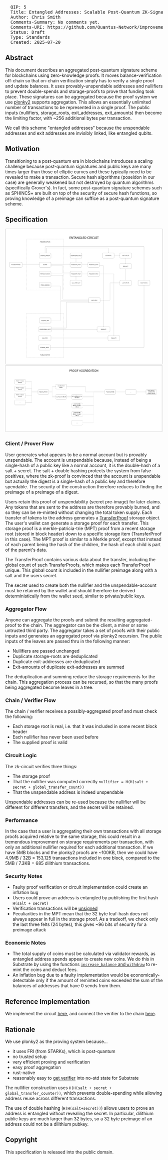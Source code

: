 <pre>
  QIP: 5
  Title: Entangled Addresses: Scalable Post-Quantum ZK-Signatures For Blockchains
  Author: Chris Smith <chris@quantus.com>
  Comments-Summary: No comments yet.
  Comments-URI: https://github.com/Quantus-Network/improvement-proposals/discussions/
  Status: Draft
  Type: Standards
  Created: 2025-07-20
</pre>

## Abstract

This document describes an aggregated post-quantum signature scheme for blockchains using zero-knowledge proofs. 
It moves balance-verification off-chain so that on-chain verification simply has to verify a single proof and update balances. 
It uses provably-unspendable addresses and nullifiers to prevent double-spends and storage-proofs to prove that funding took place. 
These signatures can be aggregated because the proof system we use [plonky2](qip-0005/QIP-0005-2.pdf) supports aggregation. This allows an essentially 
unlimited number of transactions to be represented in a single proof. The public inputs 
(nullifiers, storage_roots, exit_addresses, exit_amounts) then become the limiting factor, with ~256 additional bytes per transaction. 

We call this scheme "entangled addresses" because the unspendable addresses and exit addresses are invisibly linked, like
entangled qubits. 

## Motivation

Transitioning to a post-quantum era in blockchains introduces a scaling challenge because post-quantum signatures and public keys
are many times larger than those of elliptic curves and these typically need to be revealed to make a transaction. Secure hash 
algorithms (poseidon in our case) are generally weakened but not destroyed by quantum algorithms (specifically Grover's). 
In fact, some post-quantum signature schemes such as SPHINCS+ are built on top of the security of secure hash functions,
so proving knowledge of a preimage can suffice as a post-quantum signature scheme. 


## Specification

<img src=qip-0005/QIP-0005-1.jpg></img>
<img src=qip-0005/QIP-0005-3.jpg></img>

### Client / Prover Flow

User generates what appears to be a normal account but is provably unspendable. The account is unspendable because, 
instead of being a single-hash of a public key like a normal account, it is the double-hash of a salt + secret. The salt + double 
hashing protects the system from false-positives, where the zk-proof is convinced that the account is unspendable but actually
the digest is a single-hash of a public key and therefore spendable. The security of the construction therefore reduces 
to finding the preimage of a preimage of a digest.

Users retain this proof of unspendability (secret pre-image) for later claims. Any tokens that are sent to the address 
are therefore provably burned, and so they can be re-minted without changing the total token supply. Each transfer of tokens
to the address generates a [TransferProof](https://github.com/Quantus-Network/chain/blob/main/pallets/balances/src/lib.rs#L579) storage object. The user's wallet can generate a storage proof for each 
transfer. This storage proof is a merkle-patricia-trie (MPT) proof from a recent storage root (stored in block header) down to 
a specific storage item (TransferProof in this case). The MPT proof is similar to a Merkle proof, except that instead of 
each parent being the hash of the children, the hash of each child is part of the parent's data. 

The TransferProof contains various data about the transfer, including the global count of such TransferProofs, which makes
each TransferProof unique. This global count is included in the nullifier preimage along with a salt and the users secret.

The secret used to create both the nullifier and the unspendable-account must be retained by the wallet and should therefore 
be derived deterministically from the wallet seed, similar to private/public keys.


### Aggregator Flow

Anyone can aggregate the proofs and submit the resulting aggregated-proof to the chain. The aggregator can be the client,
a miner or some untrusted third party. The aggregator takes a set of proofs with their public inputs and generates an 
aggregated proof via plonky2 recursion. The public inputs of the leaves are passed thru in the following manner:

- Nullifiers are passed unchanged
- Duplicate storage-roots are deduplicated
- Duplicate exit-addresses are deduplicated
- Exit-amounts of duplicate exit-addresses are summed

The deduplication and summing reduce the storage requirements for the chain. This aggregation process can be recursed, 
so that the many proofs being aggregated become leaves in a tree.


### Chain / Verifier Flow

The chain / verifier receives a possibly-aggregated proof and must check the following:
- Each storage root is real, i.e. that it was included in some recent block header
- Each nullifier has never been used before
- The supplied proof is valid

### Circuit Logic

The zk-circuit verifies three things: 

- The storage proof
- That the nullifier was computed correctly `nullifier = H(H(salt + secret + global_transfer_count))`
- That the unspendable address is indeed unspendable

Unspendable addresses can be re-used because the nullifier will be different for different transfers, and the secret will be retained.


### Performance

In the case that a user is aggregating their own transactions with all storage proofs acquired relative to the same storage,
this could result in a tremendous improvement on storage requirements per transaction, with only an additional nullifier
required for each additional transaction. If we have 5MB blocks and the plonky2 proofs are ~100KB, then we could have 
4.9MB / 32B = 153,125 transactions included in one block, compared to the 5MB / 7.3KB = 685 dilithium transactions. 

### Security Notes

- Faulty proof verification or circuit implementation could create an inflation bug
- Users could prove an address is entangled by publishing the first hash `H(salt + secret)`
- Verification transactions will be [unsigned](https://github.com/polkadot-developers/knowledgebase/blob/master/current/learn-substrate/extrinsics.md)
- Peculiarities in the MPT mean that the 32 byte leaf-hash does not always appear in full in the storage proof. As a tradeoff, we check only the last three felts (24 bytes), this gives ~96 bits of security for a preimage attack

### Economic Notes

- The total supply of coins must be calculated via validator rewards, as entangled address spends appear to create new coins. We do this in Substrate by using the functions [`increase_balance` and `withdraw`](https://github.com/Quantus-Network/chain/blob/main/pallets/wormhole/src/lib.rs) to re-mint the coins and deduct fees.
- An inflation bug due to a faulty implementation would be economically-detectable only if the amount of reminted coins exceeded the sum of the balances of addresses that have 0 sends from them.

## Reference Implementation

We implement the circuit [here](https://github.com/Quantus-Network/zk-circuits), and connect the verifier to the chain [here](https://github.com/Quantus-Network/chain/blob/main/pallets/wormhole/src/lib.rs).

## Rationale

We use plonky2 as the proving system because...
- it uses FRI (from STARKs), which is post-quantum
- no trusted setup
- very efficient proving and verification
- easy proof aggregation
- rust-native
- reasonably easy to [get verifier](https://github.com/Quantus-Network/plonky2) into no-std state for Substrate

The nullifier construction uses `H(H(salt + secret + global_transfer_counter))`, which prevents double-spending while allowing address reuse across different transactions.

The use of double hashing (`H(H(salt+secret))`) allows users to prove an address is entangled without revealing the secret. In particular, dilithium public keys are much larger
than 32 bytes, so a 32 byte preimage of an address could not be a dilithium pubkey.

## Copyright

This specification is released into the public domain.
